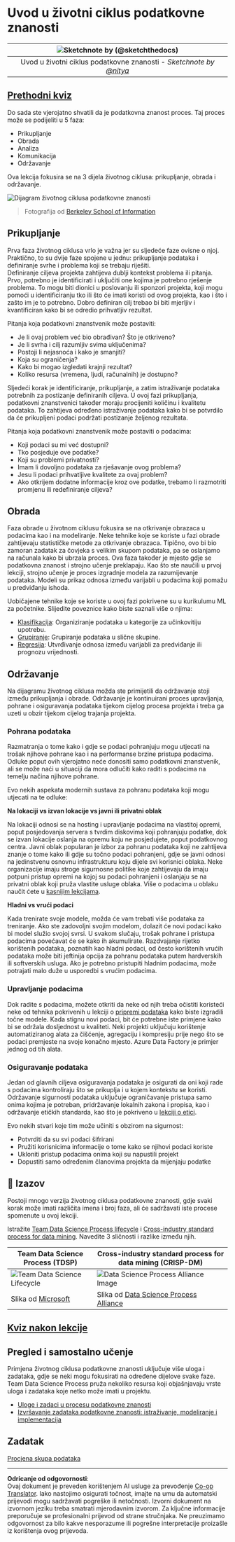 <!--
CO_OP_TRANSLATOR_METADATA:
{
  "original_hash": "07e12a25d20b8f191e3cb651c27fdb2b",
  "translation_date": "2025-09-06T21:43:45+00:00",
  "source_file": "4-Data-Science-Lifecycle/14-Introduction/README.md",
  "language_code": "hr"
}
-->
# Uvod u životni ciklus podatkovne znanosti

|![ Sketchnote by [(@sketchthedocs)](https://sketchthedocs.dev) ](../../sketchnotes/14-DataScience-Lifecycle.png)|
|:---:|
| Uvod u životni ciklus podatkovne znanosti - _Sketchnote by [@nitya](https://twitter.com/nitya)_ |

## [Prethodni kviz](https://ff-quizzes.netlify.app/en/ds/quiz/26)

Do sada ste vjerojatno shvatili da je podatkovna znanost proces. Taj proces može se podijeliti u 5 faza:

- Prikupljanje
- Obrada
- Analiza
- Komunikacija
- Održavanje

Ova lekcija fokusira se na 3 dijela životnog ciklusa: prikupljanje, obrada i održavanje.

![Dijagram životnog ciklusa podatkovne znanosti](../../../../translated_images/data-science-lifecycle.a1e362637503c4fb0cd5e859d7552edcdb4aa629a279727008baa121f2d33f32.hr.jpg)  
> Fotografija od [Berkeley School of Information](https://ischoolonline.berkeley.edu/data-science/what-is-data-science/)

## Prikupljanje

Prva faza životnog ciklusa vrlo je važna jer su sljedeće faze ovisne o njoj. Praktično, to su dvije faze spojene u jednu: prikupljanje podataka i definiranje svrhe i problema koji se trebaju riješiti.  
Definiranje ciljeva projekta zahtijeva dublji kontekst problema ili pitanja. Prvo, potrebno je identificirati i uključiti one kojima je potrebno rješenje problema. To mogu biti dionici u poslovanju ili sponzori projekta, koji mogu pomoći u identificiranju tko ili što će imati koristi od ovog projekta, kao i što i zašto im je to potrebno. Dobro definiran cilj trebao bi biti mjerljiv i kvantificiran kako bi se odredio prihvatljiv rezultat.

Pitanja koja podatkovni znanstvenik može postaviti:
- Je li ovaj problem već bio obrađivan? Što je otkriveno?
- Je li svrha i cilj razumljiv svima uključenima?
- Postoji li nejasnoća i kako je smanjiti?
- Koja su ograničenja?
- Kako bi mogao izgledati krajnji rezultat?
- Koliko resursa (vremena, ljudi, računalnih) je dostupno?

Sljedeći korak je identificiranje, prikupljanje, a zatim istraživanje podataka potrebnih za postizanje definiranih ciljeva. U ovoj fazi prikupljanja, podatkovni znanstvenici također moraju procijeniti količinu i kvalitetu podataka. To zahtijeva određeno istraživanje podataka kako bi se potvrdilo da će prikupljeni podaci podržati postizanje željenog rezultata.

Pitanja koja podatkovni znanstvenik može postaviti o podacima:
- Koji podaci su mi već dostupni?
- Tko posjeduje ove podatke?
- Koji su problemi privatnosti?
- Imam li dovoljno podataka za rješavanje ovog problema?
- Jesu li podaci prihvatljive kvalitete za ovaj problem?
- Ako otkrijem dodatne informacije kroz ove podatke, trebamo li razmotriti promjenu ili redefiniranje ciljeva?

## Obrada

Faza obrade u životnom ciklusu fokusira se na otkrivanje obrazaca u podacima kao i na modeliranje. Neke tehnike koje se koriste u fazi obrade zahtijevaju statističke metode za otkrivanje obrazaca. Tipično, ovo bi bio zamoran zadatak za čovjeka s velikim skupom podataka, pa se oslanjamo na računala kako bi ubrzala proces. Ova faza također je mjesto gdje se podatkovna znanost i strojno učenje preklapaju. Kao što ste naučili u prvoj lekciji, strojno učenje je proces izgradnje modela za razumijevanje podataka. Modeli su prikaz odnosa između varijabli u podacima koji pomažu u predviđanju ishoda.

Uobičajene tehnike koje se koriste u ovoj fazi pokrivene su u kurikulumu ML za početnike. Slijedite poveznice kako biste saznali više o njima:

- [Klasifikacija](https://github.com/microsoft/ML-For-Beginners/tree/main/4-Classification): Organiziranje podataka u kategorije za učinkovitiju upotrebu.
- [Grupiranje](https://github.com/microsoft/ML-For-Beginners/tree/main/5-Clustering): Grupiranje podataka u slične skupine.
- [Regresija](https://github.com/microsoft/ML-For-Beginners/tree/main/2-Regression): Utvrđivanje odnosa između varijabli za predviđanje ili prognozu vrijednosti.

## Održavanje

Na dijagramu životnog ciklusa možda ste primijetili da održavanje stoji između prikupljanja i obrade. Održavanje je kontinuirani proces upravljanja, pohrane i osiguravanja podataka tijekom cijelog procesa projekta i treba ga uzeti u obzir tijekom cijelog trajanja projekta.

### Pohrana podataka

Razmatranja o tome kako i gdje se podaci pohranjuju mogu utjecati na trošak njihove pohrane kao i na performanse brzine pristupa podacima. Odluke poput ovih vjerojatno neće donositi samo podatkovni znanstvenik, ali se može naći u situaciji da mora odlučiti kako raditi s podacima na temelju načina njihove pohrane.

Evo nekih aspekata modernih sustava za pohranu podataka koji mogu utjecati na te odluke:

**Na lokaciji vs izvan lokacije vs javni ili privatni oblak**

Na lokaciji odnosi se na hosting i upravljanje podacima na vlastitoj opremi, poput posjedovanja servera s tvrdim diskovima koji pohranjuju podatke, dok se izvan lokacije oslanja na opremu koju ne posjedujete, poput podatkovnog centra. Javni oblak popularan je izbor za pohranu podataka koji ne zahtijeva znanje o tome kako ili gdje su točno podaci pohranjeni, gdje se javni odnosi na jedinstvenu osnovnu infrastrukturu koju dijele svi korisnici oblaka. Neke organizacije imaju stroge sigurnosne politike koje zahtijevaju da imaju potpuni pristup opremi na kojoj su podaci pohranjeni i oslanjaju se na privatni oblak koji pruža vlastite usluge oblaka. Više o podacima u oblaku naučit ćete u [kasnijim lekcijama](https://github.com/microsoft/Data-Science-For-Beginners/tree/main/5-Data-Science-In-Cloud).

**Hladni vs vrući podaci**

Kada trenirate svoje modele, možda će vam trebati više podataka za treniranje. Ako ste zadovoljni svojim modelom, dolazit će novi podaci kako bi model služio svojoj svrsi. U svakom slučaju, trošak pohrane i pristupa podacima povećavat će se kako ih akumulirate. Razdvajanje rijetko korištenih podataka, poznatih kao hladni podaci, od često korištenih vrućih podataka može biti jeftinija opcija za pohranu podataka putem hardverskih ili softverskih usluga. Ako je potrebno pristupiti hladnim podacima, može potrajati malo duže u usporedbi s vrućim podacima.

### Upravljanje podacima

Dok radite s podacima, možete otkriti da neke od njih treba očistiti koristeći neke od tehnika pokrivenih u lekciji o [pripremi podataka](https://github.com/microsoft/Data-Science-For-Beginners/tree/main/2-Working-With-Data/08-data-preparation) kako biste izgradili točne modele. Kada stignu novi podaci, bit će potrebne iste primjene kako bi se održala dosljednost u kvaliteti. Neki projekti uključuju korištenje automatiziranog alata za čišćenje, agregaciju i kompresiju prije nego što se podaci premjeste na svoje konačno mjesto. Azure Data Factory je primjer jednog od tih alata.

### Osiguravanje podataka

Jedan od glavnih ciljeva osiguravanja podataka je osigurati da oni koji rade s podacima kontroliraju što se prikuplja i u kojem kontekstu se koristi. Održavanje sigurnosti podataka uključuje ograničavanje pristupa samo onima kojima je potreban, pridržavanje lokalnih zakona i propisa, kao i održavanje etičkih standarda, kao što je pokriveno u [lekciji o etici](https://github.com/microsoft/Data-Science-For-Beginners/tree/main/1-Introduction/02-ethics).

Evo nekih stvari koje tim može učiniti s obzirom na sigurnost:
- Potvrditi da su svi podaci šifrirani
- Pružiti korisnicima informacije o tome kako se njihovi podaci koriste
- Ukloniti pristup podacima onima koji su napustili projekt
- Dopustiti samo određenim članovima projekta da mijenjaju podatke

## 🚀 Izazov

Postoji mnogo verzija životnog ciklusa podatkovne znanosti, gdje svaki korak može imati različita imena i broj faza, ali će sadržavati iste procese spomenute u ovoj lekciji.

Istražite [Team Data Science Process lifecycle](https://docs.microsoft.com/en-us/azure/architecture/data-science-process/lifecycle) i [Cross-industry standard process for data mining](https://www.datascience-pm.com/crisp-dm-2/). Navedite 3 sličnosti i razlike između njih.

|Team Data Science Process (TDSP)|Cross-industry standard process for data mining (CRISP-DM)|
|--|--|
|![Team Data Science Lifecycle](../../../../translated_images/tdsp-lifecycle2.e19029d598e2e73d5ef8a4b98837d688ec6044fe332c905d4dbb69eb6d5c1d96.hr.png) | ![Data Science Process Alliance Image](../../../../translated_images/CRISP-DM.8bad2b4c66e62aa75278009e38e3e99902c73b0a6f63fd605a67c687a536698c.hr.png) |
| Slika od [Microsoft](https://docs.microsoft.comazure/architecture/data-science-process/lifecycle) | Slika od [Data Science Process Alliance](https://www.datascience-pm.com/crisp-dm-2/) |

## [Kviz nakon lekcije](https://ff-quizzes.netlify.app/en/ds/quiz/27)

## Pregled i samostalno učenje

Primjena životnog ciklusa podatkovne znanosti uključuje više uloga i zadataka, gdje se neki mogu fokusirati na određene dijelove svake faze. Team Data Science Process pruža nekoliko resursa koji objašnjavaju vrste uloga i zadataka koje netko može imati u projektu.

* [Uloge i zadaci u procesu podatkovne znanosti](https://docs.microsoft.com/en-us/azure/architecture/data-science-process/roles-tasks)  
* [Izvršavanje zadataka podatkovne znanosti: istraživanje, modeliranje i implementacija](https://docs.microsoft.com/en-us/azure/architecture/data-science-process/execute-data-science-tasks)

## Zadatak

[Procjena skupa podataka](assignment.md)

---

**Odricanje od odgovornosti**:  
Ovaj dokument je preveden korištenjem AI usluge za prevođenje [Co-op Translator](https://github.com/Azure/co-op-translator). Iako nastojimo osigurati točnost, imajte na umu da automatski prijevodi mogu sadržavati pogreške ili netočnosti. Izvorni dokument na izvornom jeziku treba smatrati mjerodavnim izvorom. Za ključne informacije preporučuje se profesionalni prijevod od strane stručnjaka. Ne preuzimamo odgovornost za bilo kakve nesporazume ili pogrešne interpretacije proizašle iz korištenja ovog prijevoda.